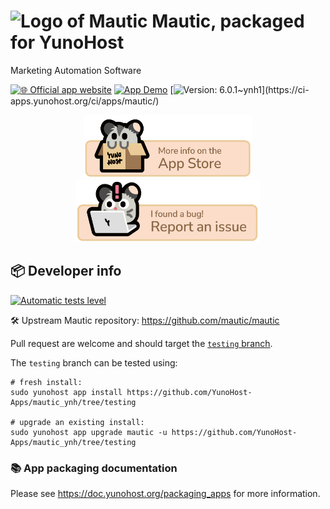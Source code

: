 <!--
N.B.: This README was automatically generated by <https://github.com/YunoHost/apps_tools/blob/main/readme_generator>
It shall NOT be edited by hand.
-->

<h1>
  <img src="https://raw.githubusercontent.com/YunoHost/apps/main/logos/mautic.png" width="32px" alt="Logo of Mautic">
  Mautic, packaged for YunoHost
</h1>

Marketing Automation Software

[![🌐 Official app website](https://img.shields.io/badge/Official_app_website-darkgreen?style=for-the-badge)](https://www.mautic.org/)
[![App Demo](https://img.shields.io/badge/App_Demo-blue?style=for-the-badge)](https://www.mautic.org/demo)
[![Version: 6.0.1~ynh1](https://img.shields.io/badge/Version-6.0.1~ynh1-rgba(0,150,0,1)?style=for-the-badge)](https://ci-apps.yunohost.org/ci/apps/mautic/)

<div align="center">
<a href="https://apps.yunohost.org/app/mautic"><img height="100px" src="https://github.com/YunoHost/yunohost-artwork/raw/refs/heads/main/badges/neopossum-badges/badge_more_info_on_the_appstore.svg"/></a>
<a href="https://github.com/YunoHost-Apps/mautic_ynh/issues"><img height="100px" src="https://github.com/YunoHost/yunohost-artwork/raw/refs/heads/main/badges/neopossum-badges/badge_report_an_issue.svg"/></a>
</div>

## 📦 Developer info

[![Automatic tests level](https://apps.yunohost.org/badge/cilevel/mautic)](https://ci-apps.yunohost.org/ci/apps/mautic/)

🛠️ Upstream Mautic repository: <https://github.com/mautic/mautic>

Pull request are welcome and should target the [`testing` branch](https://github.com/YunoHost-Apps/mautic_ynh/tree/testing).

The `testing` branch can be tested using:
```
# fresh install:
sudo yunohost app install https://github.com/YunoHost-Apps/mautic_ynh/tree/testing

# upgrade an existing install:
sudo yunohost app upgrade mautic -u https://github.com/YunoHost-Apps/mautic_ynh/tree/testing
```

### 📚 App packaging documentation

Please see <https://doc.yunohost.org/packaging_apps> for more information.